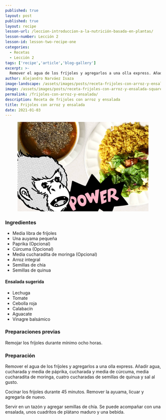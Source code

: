 ```yaml
---
published: true
layout: post
published: true
layout: recipe
lesson-url: /leccion-introduccion-a-la-nutrición-basada-en-plantas/
lesson-number: Lección 2
lesson-id: lesson-two-recipe-one
categories:
  - Recetas
  - Lección 2
tags: ['recipe','article','blog-gallery']
excerpt: >-
  Remover el agua de los fríjoles y agregarlos a una olla express. Añadir agua, cucharada y media de páprika, cucharada y media de cúrcuma, media cucharadita de moringa, cuatro cucharadas de semillas de quinua y sal al gusto.
author: Alejandro Narváez Isaza
image-landscape: /assets/images/posts/receta-frijoles-con-arroz-y-ensalada-landscape.jpg
image: /assets/images/posts/receta-frijoles-con-arroz-y-ensalada-square.jpg
permalink: /frijoles-con-arroz-y-ensalada/
description: Receta de frijoles con arroz y ensalada
title: Frijoles con arroz y ensalada
date: 2021-01-03
---
```

<figure>
  <img src="../assets/images/posts/receta-frijoles-con-arroz-y-ensalada-landscape.jpg">
</figure>

<h3>Ingredientes</h3>

<ul>
  <li>Media libra de fríjoles</li>
  <li>Una auyama pequeña</li>
  <li>Paprika (Opcional)</li>
  <li>Cúrcuma (Opcional)</li>
  <li>Media cucharadita de moringa (Opcional)</li>
  <li>Arroz integral</li>
  <li>Semillas de chía</li>
  <li>Semillas de quinua</li>
</ul>

<h4>Ensalada sugerida</h4>

<ul>
  <li>Lechuga</li>
  <li>Tomate</li>
  <li>Cebolla roja</li>
  <li>Calabacín</li>
  <li>Aguacate</li>
  <li>Vinagre balsámico</li>
</ul>

<h3>Preparaciones previas</h3>

<p class="post-content-p post-content-space">Remojar los fríjoles durante mínimo ocho horas.</p>

<h3>Preparación</h3>

<p class="post-content-p post-content-space">Remover el agua de los fríjoles y agregarlos a una olla express. Añadir agua, cucharada y media de páprika, cucharada y media de cúrcuma, media cucharadita de moringa, cuatro cucharadas de semillas de quinua y sal al gusto.</p>

<p class="post-content-p post-content-half-space">Cocinar los frijoles durante 45 minutos. Remover la ayuama, licuar y agregarla de nuevo.</p>

<p class="post-content-p post-content-space">Servir en un tazón y agregar semillas de chía. Se puede acompañar con una ensalada, unos cuadritos de plátano maduro y una bebida.</p>
